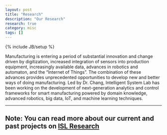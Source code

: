 ```yaml
---
layout: post
title: "Research"
description: "Our Research"
research: true
category: misc
tags: []
---
```

{% include JB/setup %}

Manufacturing is entering a period of substantial innovation and change driven by digitization, increased integration of sensors into production equipment, increasingly available data, advances in robotics and automaton, and the “Internet of Things”. The combination of these advances provides unprecedented opportunities to develop new and better ways of doing manufacturing. Led by Dr. Chang, Intelligent System Lab has been working on the development of next-generation analytics and control frameworks for smart manufacturing powered by domain knowledge, advanced robotics, big data, IoT, and machine learning techniques.

__________________________________________________________________________________________________________________________________________
**Note**: You can read more about our current and past projects on [ISL Research](https://qing-cindy-chang.faculty.virginia.edu/research)
-------------------------------------------------------
